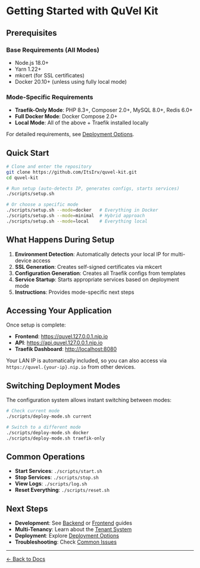 # Getting Started with QuVel Kit

## Prerequisites

### Base Requirements (All Modes)

- Node.js 18.0+
- Yarn 1.22+  
- mkcert (for SSL certificates)
- Docker 20.10+ (unless using fully local mode)

### Mode-Specific Requirements

- **Traefik-Only Mode**: PHP 8.3+, Composer 2.0+, MySQL 8.0+, Redis 6.0+
- **Full Docker Mode**: Docker Compose 2.0+
- **Local Mode**: All of the above + Traefik installed locally

For detailed requirements, see [Deployment Options](./deployment/deployment-options.md).

## Quick Start

```bash
# Clone and enter the repository
git clone https://github.com/ItsIrv/quvel-kit.git
cd quvel-kit

# Run setup (auto-detects IP, generates configs, starts services)
./scripts/setup.sh

# Or choose a specific mode
./scripts/setup.sh --mode=docker   # Everything in Docker
./scripts/setup.sh --mode=minimal  # Hybrid approach
./scripts/setup.sh --mode=local    # Everything local
```

## What Happens During Setup

1. **Environment Detection**: Automatically detects your local IP for multi-device access
2. **SSL Generation**: Creates self-signed certificates via mkcert
3. **Configuration Generation**: Creates all Traefik configs from templates
4. **Service Startup**: Starts appropriate services based on deployment mode
5. **Instructions**: Provides mode-specific next steps

## Accessing Your Application

Once setup is complete:

- **Frontend**: <https://quvel.127.0.0.1.nip.io>
- **API**: <https://api.quvel.127.0.0.1.nip.io>  
- **Traefik Dashboard**: <http://localhost:8080>

Your LAN IP is automatically included, so you can also access via `https://quvel.{your-ip}.nip.io` from other devices.

## Switching Deployment Modes

The configuration system allows instant switching between modes:

```bash
# Check current mode
./scripts/deploy-mode.sh current

# Switch to a different mode
./scripts/deploy-mode.sh docker
./scripts/deploy-mode.sh traefik-only
```

## Common Operations

- **Start Services**: `./scripts/start.sh`
- **Stop Services**: `./scripts/stop.sh`
- **View Logs**: `./scripts/log.sh`
- **Reset Everything**: `./scripts/reset.sh`

## Next Steps

- **Development**: See [Backend](./backend/README.md) or [Frontend](./frontend/README.md) guides
- **Multi-Tenancy**: Learn about the [Tenant System](./backend/tenant-module.md)
- **Deployment**: Explore [Deployment Options](./deployment/deployment-options.md)
- **Troubleshooting**: Check [Common Issues](./troubleshooting.md)

---

[← Back to Docs](./README.md)
